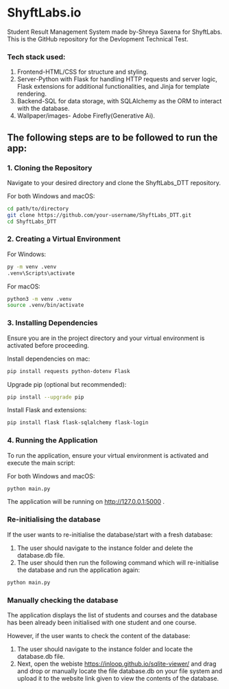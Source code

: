 # ShyftLabs.io
Student Result Management System made by-Shreya Saxena for ShyftLabs. This is the GitHub repository for the Devlopment Technical Test.

### Tech stack used: 
1. Frontend-HTML/CSS for structure and styling.
2. Server-Python with Flask for handling HTTP requests and server logic, Flask extensions for additional functionalities, and Jinja for template rendering.
3. Backend-SQL for data storage, with SQLAlchemy as the ORM to interact with the database.
4. Wallpaper/images- Adobe Firefly(Generative Ai).

## The following steps are to be followed to run the app:
### 1. Cloning the Repository

Navigate to your desired directory and clone the ShyftLabs_DTT repository.

For both Windows and macOS:

```sh
cd path/to/directory
git clone https://github.com/your-username/ShyftLabs_DTT.git
cd ShyftLabs_DTT
```
### 2. Creating a Virtual Environment

For Windows:
```sh
py -m venv .venv
.venv\Scripts\activate
```

For macOS:
```sh
python3 -m venv .venv
source .venv/bin/activate
```

### 3. Installing Dependencies

Ensure you are in the project directory and your virtual environment is activated before proceeding.

Install dependencies on mac:
```sh
pip install requests python-dotenv Flask
```
Upgrade pip (optional but recommended):
```sh
pip install --upgrade pip
```
Install Flask and extensions:
```sh
pip install flask flask-sqlalchemy flask-login
```
### 4. Running the Application

To run the application, ensure your virtual environment is activated and execute the main script:

For both Windows and macOS:
```sh
python main.py
```
The application will be running on http://127.0.0.1:5000 .

### Re-initialising the database 
If the user wants to re-initialise the database/start with a fresh database:
1. The user should navigate to the instance folder and delete the database.db file.
2. The user should then run the following command which will re-initialise the database and run the application again:
```sh
python main.py
```

### Manually checking the database
The application displays the list of students and courses and the database has been already been initialised with one student and one course.

However, if the user wants to check the content of the database:
1. The user should navigate to the instance folder and locate the database.db file.
2. Next, open the webiste https://inloop.github.io/sqlite-viewer/ and drag and drop or manually locate the file database.db on your file system and upload it to the website link given to view the contents of the database. 
